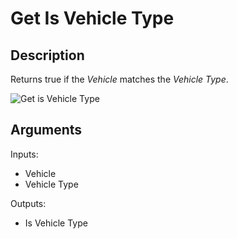 # Get Is Vehicle Type

## Description

Returns true if the _Vehicle_ matches the _Vehicle Type_.

![Get is Vehicle Type](../../.gitbook/assets/images/scripting/vehicles/getisvehicletype.png)

## Arguments

Inputs:

- Vehicle
- Vehicle Type

Outputs:

- Is Vehicle Type
